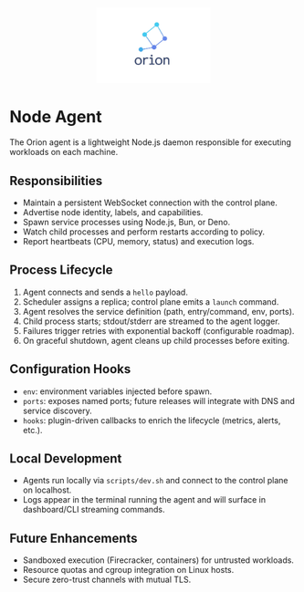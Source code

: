 <p align="center">
  <img src="../assets/Orion-logo_nobg.png" alt="Orion logo" width="200" />
</p>

# Node Agent

The Orion agent is a lightweight Node.js daemon responsible for executing workloads on each machine.

## Responsibilities

- Maintain a persistent WebSocket connection with the control plane.
- Advertise node identity, labels, and capabilities.
- Spawn service processes using Node.js, Bun, or Deno.
- Watch child processes and perform restarts according to policy.
- Report heartbeats (CPU, memory, status) and execution logs.

## Process Lifecycle

1. Agent connects and sends a `hello` payload.
2. Scheduler assigns a replica; control plane emits a `launch` command.
3. Agent resolves the service definition (path, entry/command, env, ports).
4. Child process starts; stdout/stderr are streamed to the agent logger.
5. Failures trigger retries with exponential backoff (configurable roadmap).
6. On graceful shutdown, agent cleans up child processes before exiting.

## Configuration Hooks

- `env`: environment variables injected before spawn.
- `ports`: exposes named ports; future releases will integrate with DNS and service discovery.
- `hooks`: plugin-driven callbacks to enrich the lifecycle (metrics, alerts, etc.).

## Local Development

- Agents run locally via `scripts/dev.sh` and connect to the control plane on localhost.
- Logs appear in the terminal running the agent and will surface in dashboard/CLI streaming commands.

## Future Enhancements

- Sandboxed execution (Firecracker, containers) for untrusted workloads.
- Resource quotas and cgroup integration on Linux hosts.
- Secure zero-trust channels with mutual TLS.

